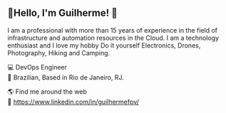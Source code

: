 ## 👋Hello, I'm Guilherme! 👋  


I am a professional with more than 15 years of experience in the field of
infrastructure and automation resources in the Cloud. I am a technology enthusiast and I love my hobby Do it yourself Electronics, Drones, Photography, Hiking and Camping.   

💻 DevOps Engineer   
🏡 Brazilian, Based in Rio de Janeiro, RJ.   

🌎 Find me around the web   
💼 https://www.linkedin.com/in/guilhermefpv/   


<!---
🚀 https://guilhermefpv.com/
--->


